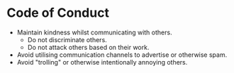 # Code of Conduct
* Maintain kindness whilst communicating with others.
	* Do not discriminate others.
	* Do not attack others based on their work.
* Avoid utilising communication channels to advertise or otherwise spam.
* Avoid "trolling" or otherwise intentionally annoying others.
